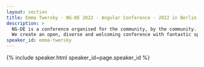 ```yaml
---
layout: section
title: Emma Twersky - NG-DE 2022 - Angular Conference - 2022 in Berlin
description: >
  NG-DE is a conference organised for the community, by the community.
  We create an open, diverse and welcoming conference with fantastic speakers and a warm and friendly environment. 
speaker_id: emma-twersky
---
```


{% include speaker.html speaker_id=page.speaker_id %}
